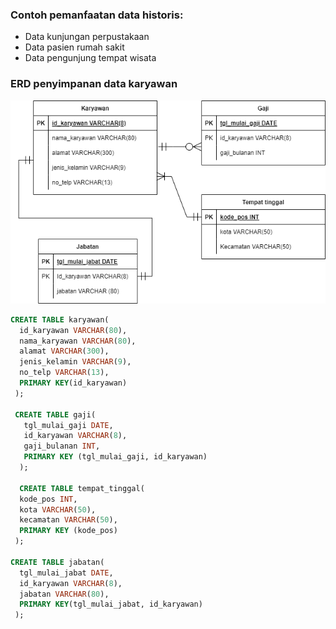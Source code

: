 ### Contoh pemanfaatan data historis:
- Data kunjungan perpustakaan
- Data pasien rumah sakit
- Data pengunjung tempat wisata

### ERD penyimpanan data karyawan
![erd karyawan](https://github.com/nurdilafarha/IF214002/blob/main/pertemuan7/erd_karyawan.png)

```sql
CREATE TABLE karyawan(
  id_karyawan VARCHAR(80),
  nama_karyawan VARCHAR(80),
  alamat VARCHAR(300),
  jenis_kelamin VARCHAR(9),
  no_telp VARCHAR(13),
  PRIMARY KEY(id_karyawan)
 );
 
 CREATE TABLE gaji(
   tgl_mulai_gaji DATE,
   id_karyawan VARCHAR(8),
   gaji_bulanan INT,
   PRIMARY KEY (tgl_mulai_gaji, id_karyawan)
  );
  
  CREATE TABLE tempat_tinggal(
  kode_pos INT,
  kota VARCHAR(50),
  kecamatan VARCHAR(50),
  PRIMARY KEY (kode_pos)
 );
  
CREATE TABLE jabatan(
  tgl_mulai_jabat DATE,
  id_karyawan VARCHAR(8),
  jabatan VARCHAR(80),
  PRIMARY KEY(tgl_mulai_jabat, id_karyawan)
 );
```

